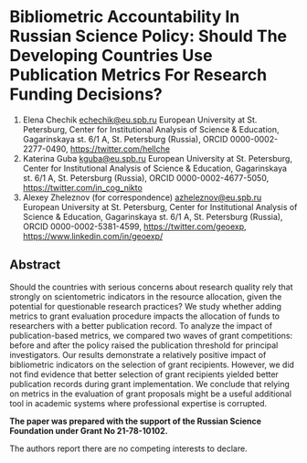 # Bibliometric Accountability In Russian Science Policy: Should The Developing Countries Use Publication Metrics For Research Funding Decisions?

1. Elena Chechik
echechik@eu.spb.ru
European University at St. Petersburg, Center for Institutional Analysis of Science & Education, Gagarinskaya st. 6/1 A, St. Petersburg (Russia), ORCID 0000-0002-2277-0490, https://twitter.com/hellche
2. Katerina Guba
kguba@eu.spb.ru
European University at St. Petersburg, Center for Institutional Analysis of Science & Education, Gagarinskaya st. 6/1 A, St. Petersburg (Russia), ORCID 0000-0002-4677-5050, https://twitter.com/in_cog_nikto
3. Alexey Zheleznov (for correspondence)
azheleznov@eu.spb.ru 
European University at St. Petersburg, Center for Institutional Analysis of Science & Education, Gagarinskaya st. 6/1 A, St. Petersburg (Russia), ORCID 0000-0002-5381-4599, https://twitter.com/geoexp, https://www.linkedin.com/in/geoexp/

## Abstract

Should the countries with serious concerns about research quality rely that strongly on scientometric indicators in the resource allocation, given the potential for questionable research practices? We study whether adding metrics to grant evaluation procedure impacts the allocation of funds to researchers with a better publication record. To analyze the impact of publication-based metrics, we compared two waves of grant competitions: before and after the policy raised the publication threshold for principal investigators. Our results demonstrate a relatively positive impact of bibliometric indicators on the selection of grant recipients. However, we did not find evidence that better selection of grant recipients yielded better publication records during grant implementation. We conclude that relying on metrics in the evaluation of grant proposals might be a useful additional tool in academic systems where professional expertise is corrupted.


**The paper was prepared with the support of the Russian Science Foundation under Grant No 21-78-10102.** 

The authors report there are no competing interests to declare.
